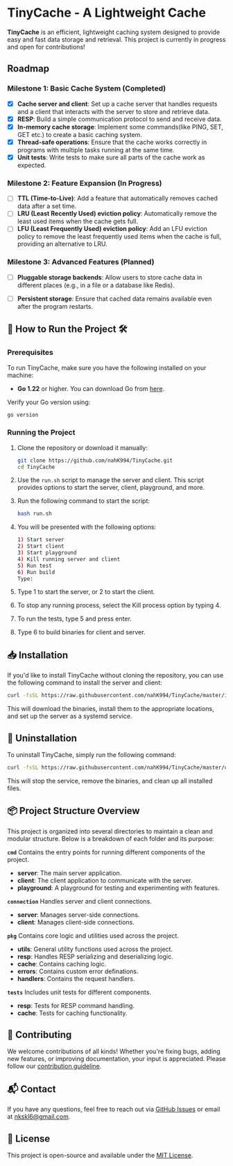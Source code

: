 # TinyCache - A Lightweight Cache

**TinyCache** is an efficient, lightweight caching system designed to provide easy and fast data storage and retrieval. This project is currently in progress and open for contributions!

## Roadmap

### Milestone 1: Basic Cache System (Completed)
- [x] **Cache server and client**: Set up a cache server that handles requests and a client that interacts with the server to store and retrieve data.
- [x] **RESP**: Build a simple communication protocol to send and receive data.
- [x] **In-memory cache storage**: Implement some commands(like PING, SET, GET etc.) to create a basic caching system.
- [x] **Thread-safe operations**: Ensure that the cache works correctly in programs with multiple tasks running at the same time.
- [x] **Unit tests**: Write tests to make sure all parts of the cache work as expected.

### Milestone 2: Feature Expansion (In Progress)
- [ ] **TTL (Time-to-Live)**: Add a feature that automatically removes cached data after a set time.
- [ ] **LRU (Least Recently Used) eviction policy**: Automatically remove the least used items when the cache gets full.
- [ ] **LFU (Least Frequently Used) eviction policy**: Add an LFU eviction policy to remove the least frequently used items when the cache is full, providing an alternative to LRU.

### Milestone 3: Advanced Features (Planned)
- [ ] **Pluggable storage backends**: Allow users to store cache data in different places (e.g., in a file or a database like Redis).
- [ ] **Persistent storage**: Ensure that cached data remains available even after the program restarts.


## 🚀 How to Run the Project 🛠️

### Prerequisites

To run TinyCache, make sure you have the following installed on your machine:

- **Go 1.22** or higher. You can download Go from [here](https://golang.org/dl/).

Verify your Go version using:
```bash
go version
```

### Running the Project

1. Clone the repository or download it manually:
    ```bash
    git clone https://github.com/nahK994/TinyCache.git
    cd TinyCache
    ```
2. Use the `run.sh` script to manage the server and client. This script provides options to start the server, client, playground, and more.
3. Run the following command to start the script:
    ```bash
    bash run.sh
    ```

4. You will be presented with the following options:
    ```bash
    1) Start server
    2) Start client
    3) Start playground
    4) Kill running server and client
    5) Run test
    6) Run build
    Type: 
    ```

5. Type 1 to start the server, or 2 to start the client.
6. To stop any running process, select the Kill process option by typing 4.
7. To run the tests, type 5 and press enter.
8. Type 6 to build binaries for client and server.


## 📥 Installation
If you'd like to install TinyCache without cloning the repository, you can use the following command to install the server and client:
```bash
curl -fsSL https://raw.githubusercontent.com/nahK994/TinyCache/master/install.sh | bash
```
This will download the binaries, install them to the appropriate locations, and set up the server as a systemd service.


## 🧹 Uninstallation
To uninstall TinyCache, simply run the following command:
```bash
curl -fsSL https://raw.githubusercontent.com/nahK994/TinyCache/master/uninstall.sh | bash
```
This will stop the service, remove the binaries, and clean up all installed files.


##  📦 Project Structure Overview

This project is organized into several directories to maintain a clean and modular structure. Below is a breakdown of each folder and its purpose:

**`cmd`** Contains the entry points for running different components of the project.

- **server**: The main server application.
- **client**: The client application to communicate with the server.
- **playground**: A playground for testing and experimenting with features.

**`connection`** Handles server and client connections.

- **server**: Manages server-side connections.
- **client**: Manages client-side connections.

**`pkg`** Contains core logic and utilities used across the project.

- **utils**: General utility functions used across the project.
- **resp**: Handles RESP serializing and deserializing logic.
- **cache**: Contains caching logic.
- **errors**: Contains custom error definations.
- **handlers**: Contains the request handlers.

**`tests`** Includes unit tests for different components.

- **resp**: Tests for RESP command handling.
- **cache**: Tests for caching functionality.




## 🤝 Contributing

We welcome contributions of all kinds! Whether you're fixing bugs, adding new features, or improving documentation, your input is appreciated. Please follow our [contribution guideline](./CONTRIBUTING.md).

## 📬 Contact

If you have any questions, feel free to reach out via [GitHub Issues](https://github.com/nahK994/TinyCache/issues) or email at nkskl6@gmail.com.



## 📝 License

This project is open-source and available under the [MIT License](./LICENSE).

